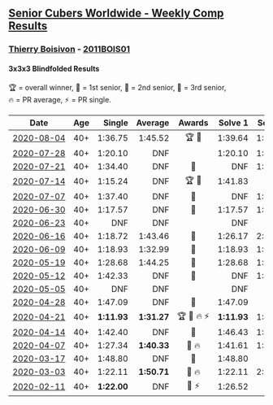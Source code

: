 <style>table {white-space: nowrap;}</style>
<link rel="stylesheet" type="text/css" href="/scw-comp/css/flags.css" />

## [Senior Cubers Worldwide - Weekly Comp Results](/scw-comp/results/)
### [Thierry Boisivon](README.md) - [2011BOIS01](https://www.worldcubeassociation.org/persons/2011BOIS01?event=333bf)
#### 3x3x3 Blindfolded Results

<span style="white-space: nowrap;">🏆 = overall winner</span>, <span style="white-space: nowrap;">🥇 = 1st senior</span>, <span style="white-space: nowrap;">🥈 = 2nd senior</span>, <span style="white-space: nowrap;">🥉 = 3rd senior</span>, <span style="white-space: nowrap;">🔥 = PR average</span>, <span style="white-space: nowrap;">⚡ = PR single</span>.

| Date | Age | Single | Average | Awards | Solve 1 | Solve 2 | Solve 3 | Video |
| :--: | :--: | --: | --: | :--: | --: | --: | --: | :-- |
| [2020-08-04](../../results/2020-08-04/333bf.md) | 40+ | 1:36.75 | 1:45.52 | 🏆 🥇 | 1:39.64 | 1:36.75 | 2:00.18 | [Desktop](https://www.facebook.com/events/334004550950225/permalink/334547280895952) / [Mobile](https://m.facebook.com/events/334004550950225?view=permalink&id=334547280895952) |
| [2020-07-28](../../results/2020-07-28/333bf.md) | 40+ | 1:20.10 | DNF |  | 1:20.10 | 1:46.42 | DNF | [Desktop](https://www.facebook.com/events/319204229264839/permalink/323194502199145) / [Mobile](https://m.facebook.com/events/319204229264839?view=permalink&id=323194502199145) |
| [2020-07-21](../../results/2020-07-21/333bf.md) | 40+ | 1:34.40 | DNF | 🥈 | DNF | 1:37.77 | 1:34.40 | [Desktop](https://www.facebook.com/events/2616944261905493/permalink/2621145534818699) / [Mobile](https://m.facebook.com/events/2616944261905493?view=permalink&id=2621145534818699) |
| [2020-07-14](../../results/2020-07-14/333bf.md) | 40+ | 1:15.24 | DNF | 🏆 🥇 | 1:41.83 | DNF | 1:15.24 | [Desktop](https://www.facebook.com/events/2796452740585923/permalink/2800578430173354) / [Mobile](https://m.facebook.com/events/2796452740585923?view=permalink&id=2800578430173354) |
| [2020-07-07](../../results/2020-07-07/333bf.md) | 40+ | 1:37.40 | DNF | 🥈 | DNF | 1:37.40 | 2:23.18 | [Desktop](https://www.facebook.com/events/296526488422565/permalink/300470164694864) / [Mobile](https://m.facebook.com/events/296526488422565?view=permalink&id=300470164694864) |
| [2020-06-30](../../results/2020-06-30/333bf.md) | 40+ | 1:17.57 | DNF | 🥈 | 1:17.57 | 1:36.67 | DNF | [Desktop](https://www.facebook.com/events/348465022802357/permalink/351940732454786) / [Mobile](https://m.facebook.com/events/348465022802357?view=permalink&id=351940732454786) |
| [2020-06-23](../../results/2020-06-23/333bf.md) | 40+ | DNF | DNF |  | DNF | DNF | DNF | [Desktop](https://www.facebook.com/events/850175445522887/permalink/853725071834591) / [Mobile](https://m.facebook.com/events/850175445522887?view=permalink&id=853725071834591) |
| [2020-06-16](../../results/2020-06-16/333bf.md) | 40+ | 1:18.72 | 1:43.46 | 🥈 | 1:26.17 | 2:25.50 | 1:18.72 | [Desktop](https://www.facebook.com/events/208176410240808/permalink/211642029894246) / [Mobile](https://m.facebook.com/events/208176410240808?view=permalink&id=211642029894246) |
| [2020-06-09](../../results/2020-06-09/333bf.md) | 40+ | 1:18.93 | 1:32.99 | 🥈 | 1:18.93 | 1:32.60 | 1:47.44 | [Desktop](https://www.facebook.com/events/620460455211235/permalink/624245591499388) / [Mobile](https://m.facebook.com/events/620460455211235?view=permalink&id=624245591499388) |
| [2020-05-19](../../results/2020-05-19/333bf.md) | 40+ | 1:28.68 | 1:44.25 | 🥈 | 1:28.68 | 1:56.91 | 1:47.15 | [Desktop](https://www.facebook.com/100000570103102/videos/pcb.2612241145730600/3460923623936607) / [Mobile](https://m.facebook.com/100000570103102/videos/pcb.2612241145730600/3460923623936607) |
| [2020-05-12](../../results/2020-05-12/333bf.md) | 40+ | 1:42.33 | DNF | 🥈 | DNF | 1:42.33 | DNF | [Desktop](https://www.facebook.com/events/367340484222677/permalink/370888060534586) / [Mobile](https://m.facebook.com/events/367340484222677?view=permalink&id=370888060534586) |
| [2020-05-05](../../results/2020-05-05/333bf.md) | 40+ | DNF | DNF |  | DNF | DNF | DNF | |
| [2020-04-28](../../results/2020-04-28/333bf.md) | 40+ | 1:47.09 | DNF | 🥉 | 1:47.09 | DNF | DNF | [Desktop](https://www.facebook.com/events/534758690547855/permalink/536491417041249) / [Mobile](https://m.facebook.com/events/534758690547855?view=permalink&id=536491417041249) |
| [2020-04-21](../../results/2020-04-21/333bf.md) | 40+ | **1:11.93** | **1:31.27** | 🏆 🥇 🔥 ⚡ | **1:11.93** | 1:43.58 | 1:38.31 | [Desktop](https://www.facebook.com/events/1312095715657208/permalink/1316281738571939) / [Mobile](https://m.facebook.com/events/1312095715657208?view=permalink&id=1316281738571939) |
| [2020-04-14](../../results/2020-04-14/333bf.md) | 40+ | 1:42.40 | DNF | 🥉 | 1:46.43 | 1:42.40 | DNF | [Desktop](https://www.facebook.com/events/232067087873656/permalink/236104717469893) / [Mobile](https://m.facebook.com/events/232067087873656?view=permalink&id=236104717469893) |
| [2020-04-07](../../results/2020-04-07/333bf.md) | 40+ | 1:27.34 | **1:40.33** | 🥉 🔥 | 1:41.61 | 1:27.34 | 1:52.03 | [Desktop](https://www.facebook.com/events/258196271885699/permalink/262052061500120) / [Mobile](https://m.facebook.com/events/258196271885699?view=permalink&id=262052061500120) |
| [2020-03-17](../../results/2020-03-17/333bf.md) | 40+ | 1:48.80 | DNF | 🥉 | 1:48.80 | DNF | DNF | [Desktop](https://www.facebook.com/events/616010612582835/permalink/620334732150423) / [Mobile](https://m.facebook.com/events/616010612582835?view=permalink&id=620334732150423) |
| [2020-03-03](../../results/2020-03-03/333bf.md) | 40+ | 1:22.11 | **1:50.71** | 🥈 🔥 | 1:22.11 | 2:02.44 | 2:07.58 | [Desktop](https://www.facebook.com/events/186820176097844/permalink/188913179221877) / [Mobile](https://m.facebook.com/events/186820176097844?view=permalink&id=188913179221877) |
| [2020-02-11](../../results/2020-02-11/333bf.md) | 40+ | **1:22.00** | DNF | 🥈 ⚡ | 1:26.52 | DNF | **1:22.00** | [Desktop](https://www.facebook.com/events/173728187264773/permalink/178355273468731) / [Mobile](https://m.facebook.com/events/173728187264773?view=permalink&id=178355273468731) |


<!-- Global site tag (gtag.js) - Google Analytics -->
<script async src="https://www.googletagmanager.com/gtag/js?id=UA-86348435-3"></script>
<script>window.dataLayer = window.dataLayer || []; function gtag() {dataLayer.push(arguments);} gtag('js', new Date()); gtag('config', 'UA-86348435-3');</script>
